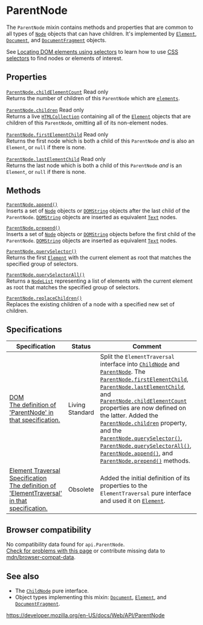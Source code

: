 # ParentNode

The `ParentNode` mixin contains methods and properties that are common to all types of [`Node`](node) objects that can have children. It's implemented by [`Element`](element), [`Document`](document), and [`DocumentFragment`](documentfragment) objects.

See [Locating DOM elements using selectors](document_object_model/locating_dom_elements_using_selectors) to learn how to use [CSS selectors](https://developer.mozilla.org/en-US/docs/Web/CSS/CSS_Selectors) to find nodes or elements of interest.

## Properties

[`ParentNode.childElementCount`](element/childelementcount) <span class="badge inline readonly">Read only </span>  
Returns the number of children of this `ParentNode` which are [`elements`](element).

[`ParentNode.children`](element/children) <span class="badge inline readonly">Read only </span>  
Returns a live [`HTMLCollection`](htmlcollection) containing all of the [`Element`](element) objects that are children of this `ParentNode`, omitting all of its non-element nodes.

[`ParentNode.firstElementChild`](element/firstelementchild) <span class="badge inline readonly">Read only </span>  
Returns the first node which is both a child of this `ParentNode` _and_ is also an `Element`, or `null` if there is none.

[`ParentNode.lastElementChild`](element/lastelementchild) <span class="badge inline readonly">Read only </span>  
Returns the last node which is both a child of this `ParentNode` _and_ is an `Element`, or `null` if there is none.

## Methods

[`ParentNode.append()`](element/append)  
Inserts a set of [`Node`](node) objects or [`DOMString`](domstring) objects after the last child of the `ParentNode`. [`DOMString`](domstring) objects are inserted as equivalent [`Text`](text) nodes.

[`ParentNode.prepend()`](element/prepend)  
Inserts a set of [`Node`](node) objects or [`DOMString`](domstring) objects before the first child of the `ParentNode`. [`DOMString`](domstring) objects are inserted as equivalent [`Text`](text) nodes.

[`ParentNode.querySelector()`](parentnode/queryselector)  
Returns the first [`Element`](element) with the current element as root that matches the specified group of selectors.

[`ParentNode.querySelectorAll()`](parentnode/queryselectorall)  
Returns a [`NodeList`](nodelist) representing a list of elements with the current element as root that matches the specified group of selectors.

[`ParentNode.replaceChildren()`](element/replacechildren)  
Replaces the existing children of a node with a specified new set of children.

## Specifications

<table><thead><tr class="header"><th>Specification</th><th>Status</th><th>Comment</th></tr></thead><tbody><tr class="odd"><td><a href="https://dom.spec.whatwg.org/#parentnode">DOM<br />
<span class="small">The definition of 'ParentNode' in that specification.</span></a></td><td><span class="spec-living">Living Standard</span></td><td>Split the <code>ElementTraversal</code> interface into <a href="childnode"><code>ChildNode</code></a> and <a href="parentnode"><code>ParentNode</code></a>. The <a href="element/firstelementchild"><code>ParentNode.firstElementChild</code></a>, <a href="element/lastelementchild"><code>ParentNode.lastElementChild</code></a>, and <a href="element/childelementcount"><code>ParentNode.childElementCount</code></a> properties are now defined on the latter. Added the <a href="element/children"><code>ParentNode.children</code></a> property, and the <a href="parentnode/queryselector"><code>ParentNode.querySelector()</code></a>, <a href="parentnode/queryselectorall"><code>ParentNode.querySelectorAll()</code></a>, <a href="element/append"><code>ParentNode.append()</code></a>, and <a href="element/prepend"><code>ParentNode.prepend()</code></a> methods.</td></tr><tr class="even"><td><a href="https://www.w3.org/TR/ElementTraversal/#interface-elementTraversal">Element Traversal Specification<br />
<span class="small">The definition of 'ElementTraversal' in that specification.</span></a></td><td><span class="spec-obsolete">Obsolete</span></td><td>Added the initial definition of its properties to the <code>ElementTraversal</code> pure interface and used it on <a href="element"><code>Element</code></a>.</td></tr></tbody></table>

## Browser compatibility

No compatibility data found for `api.ParentNode`.  
[Check for problems with this page](#on-github) or contribute missing data to [mdn/browser-compat-data](https://github.com/mdn/browser-compat-data).

## See also

- The [`ChildNode`](childnode) pure interface.
- Object types implementing this mixin: [`Document`](document), [`Element`](element), and [`DocumentFragment`](documentfragment).

<a href="https://developer.mozilla.org/en-US/docs/Web/API/ParentNode" class="_attribution-link">https://developer.mozilla.org/en-US/docs/Web/API/ParentNode</a>

